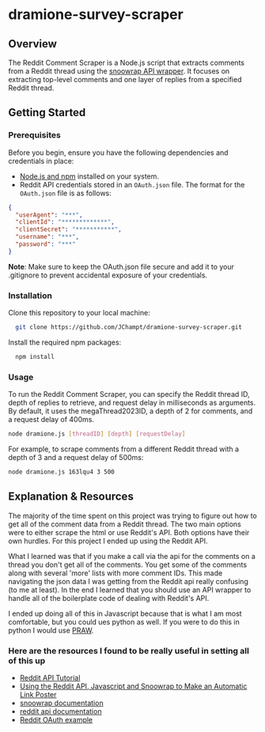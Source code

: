 # dramione-survey-scraper

## Overview

The Reddit Comment Scraper is a Node.js script that extracts comments from a Reddit thread using the [snoowrap API wrapper](https://not-an-aardvark.github.io/snoowrap/index.html). It focuses on extracting top-level comments and one layer of replies from a specified Reddit thread.

## Getting Started

### Prerequisites

Before you begin, ensure you have the following dependencies and credentials in place:

- [Node.js and npm](https://docs.npmjs.com/downloading-and-installing-node-js-and-npm) installed on your system.
- Reddit API credentials stored in an `OAuth.json` file. The format for the `OAuth.json` file is as follows:

```json
{
  "userAgent": "***",
  "clientId": "*************",
  "clientSecret": "***********",
  "username": "***",
  "password": "***"
}
```

**Note**: Make sure to keep the OAuth.json file secure and add it to your .gitignore to prevent accidental exposure of your credentials.

### Installation

Clone this repository to your local machine:

```bash
  git clone https://github.com/JChampt/dramione-survey-scraper.git
```

Install the required npm packages:

```bash
  npm install
```

### Usage

To run the Reddit Comment Scraper, you can specify the Reddit thread ID, depth of replies to retrieve, and request delay in milliseconds as arguments. By default, it uses the megaThread2023ID, a depth of 2 for comments, and a request delay of 400ms.

```bash
node dramione.js [threadID] [depth] [requestDelay]
```

For example, to scrape comments from a different Reddit thread with a depth of 3 and a request delay of 500ms:

```bash
node dramione.js 163lqu4 3 500
```

## Explanation & Resources

The majority of the time spent on this project was trying to figure out how to get all of the comment data from a Reddit thread.  The two main options were to either scrape the html or use Reddit's API.  Both options have their own hurdles.  For this project I ended up using the Reddit API.  

What I learned was that if you make a call via the api for the comments on a thread you don't get all of the comments.  You get some of the comments along with several 'more' lists with more comment IDs.  This made navigating the json data I was getting from the Reddit api really confusing (to me at least).  In the end I learned that you should use an API wrapper to handle all of the boilerplate code of dealing with Reddit's API.  

I ended up doing all of this in Javascript because that is what I am most comfortable, but you could ues python as well.  If you were to do this in python I would use [PRAW](https://praw.readthedocs.io/en/stable/).  

### Here are the resources I found to be really useful in setting all of this up

- [Reddit API Tutorial](https://youtu.be/x9boO9x3TDA?si=EDtX-PRCd2Xcal7P)
- [Using the Reddit API, Javascript and Snoowrap to Make an Automatic Link Poster](https://youtu.be/kDYSt4dSnIo?si=Ioo2vzGVSDrWMM1M)
- [snoowrap documentation](https://not-an-aardvark.github.io/snoowrap/index.html)
- [reddit api documentation](https://www.reddit.com/dev/api)
- [Reddit OAuth example](https://github.com/reddit-archive/reddit/wiki/OAuth2-Quick-Start-Example)
